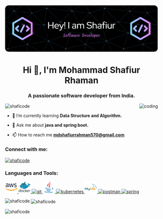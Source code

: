 ![logo](https://github.com/shaficode/shaficode/blob/main/github-header-image.png)
<h1 align="center">Hi 👋, I'm Mohammad Shafiur Rhaman</h1>
<h3 align="center">A passionate software developer from India.</h3>

<img align="right" alt="coding" widht="400" src="https://miro.medium.com/max/1360/0*7Q3yvSIv_t0ioJ-Z.gif">

<p align="left"> <img src="https://komarev.com/ghpvc/?username=shaficode&label=Profile%20views&color=0e75b6&style=flat" alt="shaficode" /> </p>

- 🌱 I’m currently learning **Data Structure and Algorithm.**

- 💬 Ask me about **java and spring boot.**

- 📫 How to reach me **mdshafiurrahman570@gmail.com**

<h3 align="left">Connect with me:</h3>
<p align="left">
<a href="https://www.leetcode.com/shaficode" target="blank"><img align="center" src="https://raw.githubusercontent.com/rahuldkjain/github-profile-readme-generator/master/src/images/icons/Social/leet-code.svg" alt="shaficode" height="30" width="40" /></a>
</p>

<h3 align="left">Languages and Tools:</h3>
<p align="left"> <a href="https://aws.amazon.com" target="_blank" rel="noreferrer"> <img src="https://raw.githubusercontent.com/devicons/devicon/master/icons/amazonwebservices/amazonwebservices-original-wordmark.svg" alt="aws" width="40" height="40"/> </a> <a href="https://www.docker.com/" target="_blank" rel="noreferrer"> <img src="https://raw.githubusercontent.com/devicons/devicon/master/icons/docker/docker-original-wordmark.svg" alt="docker" width="40" height="40"/> </a> <a href="https://git-scm.com/" target="_blank" rel="noreferrer"> <img src="https://www.vectorlogo.zone/logos/git-scm/git-scm-icon.svg" alt="git" width="40" height="40"/> </a> <a href="https://www.java.com" target="_blank" rel="noreferrer"> <img src="https://raw.githubusercontent.com/devicons/devicon/master/icons/java/java-original.svg" alt="java" width="40" height="40"/> </a> <a href="https://kubernetes.io" target="_blank" rel="noreferrer"> <img src="https://www.vectorlogo.zone/logos/kubernetes/kubernetes-icon.svg" alt="kubernetes" width="40" height="40"/> </a> <a href="https://www.mysql.com/" target="_blank" rel="noreferrer"> <img src="https://raw.githubusercontent.com/devicons/devicon/master/icons/mysql/mysql-original-wordmark.svg" alt="mysql" width="40" height="40"/> </a> <a href="https://postman.com" target="_blank" rel="noreferrer"> <img src="https://www.vectorlogo.zone/logos/getpostman/getpostman-icon.svg" alt="postman" width="40" height="40"/> </a> <a href="https://spring.io/" target="_blank" rel="noreferrer"> <img src="https://www.vectorlogo.zone/logos/springio/springio-icon.svg" alt="spring" width="40" height="40"/> </a> </p>

<p><img align="left" src="https://github-readme-stats.vercel.app/api/top-langs?username=shaficode&show_icons=true&locale=en&layout=compact" alt="shaficode" /></p>

<p>&nbsp;<img align="center" src="https://github-readme-stats.vercel.app/api?username=shaficode&show_icons=true&locale=en" alt="shaficode" /></p>

<p><img align="center" src="https://github-readme-streak-stats.herokuapp.com/?user=shaficode&" alt="shaficode" /></p>
